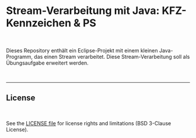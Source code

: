 # Stream-Verarbeitung mit Java: KFZ-Kennzeichen & PS #

<br>

Dieses Repository enthält ein Eclipse-Projekt mit einem kleinen Java-Programm, das einen Stream verarbeitet.
Diese Stream-Verarbeitung soll als Übungsaufgabe erweitert werden.

<br>

----

## License ##

<br>

See the [LICENSE file](LICENSE.md) for license rights and limitations (BSD 3-Clause License).

<br>

